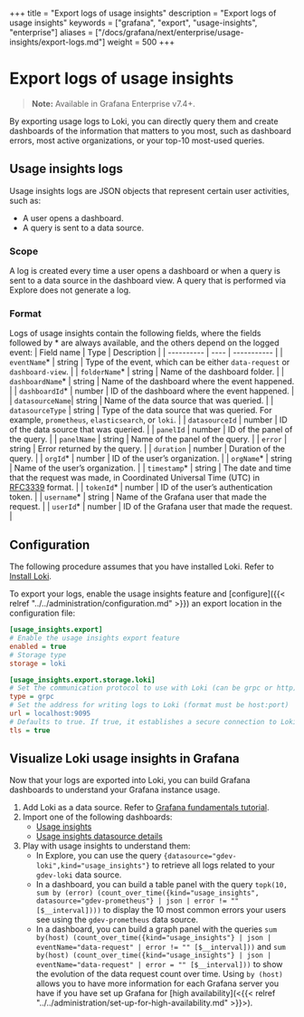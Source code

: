 +++
title = "Export logs of usage insights"
description = "Export logs of usage insights"
keywords = ["grafana", "export", "usage-insights", "enterprise"]
aliases = ["/docs/grafana/next/enterprise/usage-insights/export-logs.md"]
weight = 500
+++

# Export logs of usage insights

> **Note:** Available in Grafana Enterprise v7.4+.

By exporting usage logs to Loki, you can directly query them and create dashboards of the information that matters to you most, such as dashboard errors, most active organizations, or your top-10 most-used queries.

## Usage insights logs

Usage insights logs are JSON objects that represent certain user activities, such as:
- A user opens a dashboard.
- A query is sent to a data source.

### Scope

A log is created every time a user opens a dashboard or when a query is sent to a data source in the dashboard view. A query that is performed via Explore does not generate a log.

### Format
Logs of usage insights contain the following fields, where the fields followed by * are always available, and the others depend on the logged event:
| Field name | Type | Description |
| ---------- | ---- | ----------- |
| `eventName`\* | string | Type of the event, which can be either `data-request` or `dashboard-view`. |
| `folderName`\* | string | Name of the dashboard folder. |
| `dashboardName`\* | string | Name of the dashboard where the event happened. |
| `dashboardId`\* | number | ID of the dashboard where the event happened. |
| `datasourceName`| string | Name of the data source that was queried. |
| `datasourceType` | string | Type of the data source that was queried. For example, `prometheus`, `elasticsearch`, or `loki`. |
| `datasourceId` | number | ID of the data source that was queried. |
| `panelId` | number | ID of the panel of the query. |
| `panelName` | string | Name of the panel of the query. |
| `error` | string | Error returned by the query. |
| `duration` | number | Duration of the query. |
| `orgId`\* | number | ID of the user’s organization. |
| `orgName`\* | string | Name of the user’s organization. |
| `timestamp`\* | string | The date and time that the request was made, in Coordinated Universal Time (UTC) in [RFC3339](https://tools.ietf.org/html/rfc3339#section-5.6) format. |
| `tokenId`\* | number | ID of the user’s authentication token. |
| `username`\* | string | Name of the Grafana user that made the request. |
| `userId`\* | number | ID of the Grafana user that made the request. |

## Configuration

The following procedure assumes that you have installed Loki. Refer to [Install Loki](/docs/loki/latest/installation/).

To export your logs, enable the usage insights feature and [configure]({{< relref "../../administration/configuration.md" >}}) an export location in the configuration file:

```ini
[usage_insights.export]
# Enable the usage insights export feature
enabled = true
# Storage type
storage = loki

[usage_insights.export.storage.loki]
# Set the communication protocol to use with Loki (can be grpc or http)
type = grpc
# Set the address for writing logs to Loki (format must be host:port)
url = localhost:9095
# Defaults to true. If true, it establishes a secure connection to Loki
tls = true
```

## Visualize Loki usage insights in Grafana

Now that your logs are exported into Loki, you can build Grafana dashboards to understand your Grafana instance usage.
1. Add Loki as a data source. Refer to [Grafana fundamentals tutorial](/tutorials/grafana-fundamentals/#6).
1. Import one of the following dashboards:
    * [Usage insights](/grafana/dashboards/13785)
    * [Usage insights datasource details](/grafana/dashboards/13786)
1. Play with usage insights to understand them:
    * In Explore, you can use the query `{datasource="gdev-loki",kind="usage_insights"}` to retrieve all logs related to your `gdev-loki` data source.
    * In a dashboard, you can build a table panel with the query `topk(10, sum by (error) (count_over_time({kind="usage_insights", datasource="gdev-prometheus"} | json | error != "" [$__interval])))` to display the 10 most common errors your users see using the `gdev-prometheus` data source.
    * In a dashboard, you can build a graph panel with the queries `sum by(host) (count_over_time({kind="usage_insights"} | json | eventName="data-request" | error != "" [$__interval]))` and `sum by(host) (count_over_time({kind="usage_insights"} | json | eventName="data-request" | error = "" [$__interval]))` to show the evolution of the data request count over time. Using `by (host)` allows you to have more information for each Grafana server you have if you have set up Grafana for [high availability](<{{< relref "../../administration/set-up-for-high-availability.md" >}}>). 
